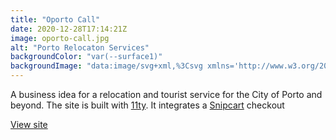 ```yaml
---
title: "Oporto Call"
date: 2020-12-28T17:14:21Z
image: oporto-call.jpg
alt: "Porto Relocaton Services"
backgroundColor: "var(--surface1)"
backgroundImage: "data:image/svg+xml,%3Csvg xmlns='http://www.w3.org/2000/svg' width='80' height='80' viewBox='0 0 80 80'%3E%3Cg fill='%2355245a' fill-opacity='1'%3E%3Cpath fill-rule='evenodd' d='M41 37.59V25h-2v12.59l-8.9-8.9-1.41 1.41 8.9 8.9H25v2h12.59l-8.9 8.9 1.41 1.41 8.9-8.9V55h2V42.41l8.9 8.9 1.41-1.41-8.9-8.9H55v-2H42.41l8.9-8.9-1.41-1.41-8.9 8.9zM1 1h2v2H1V1zm0 4h2v2H1V5zm0 4h2v2H1V9zm0 4h2v2H1v-2zm0 4h2v2H1v-2zm0 4h2v2H1v-2zm0 4h2v2H1v-2zm0 4h2v2H1v-2zm0 4h2v2H1v-2zm0 4h2v2H1v-2zm0 4h2v2H1v-2zm0 4h2v2H1v-2zm0 4h2v2H1v-2zm0 4h2v2H1v-2zm0 4h2v2H1v-2zm0 4h2v2H1v-2zm0 4h2v2H1v-2zm0 4h2v2H1v-2zm0 4h2v2H1v-2zm0 4h2v2H1v-2zm4 0h2v2H5v-2zm4 0h2v2H9v-2zm4 0h2v2h-2v-2zm4 0h2v2h-2v-2zm4 0h2v2h-2v-2zm4 0h2v2h-2v-2zm4 0h2v2h-2v-2zm4 0h2v2h-2v-2zm4 0h2v2h-2v-2zm4 0h2v2h-2v-2zm4 0h2v2h-2v-2zm4 0h2v2h-2v-2zm4 0h2v2h-2v-2zm4 0h2v2h-2v-2zm4 0h2v2h-2v-2zm4 0h2v2h-2v-2zm4 0h2v2h-2v-2zm4 0h2v2h-2v-2zm4 0h2v2h-2v-2zM5 1h2v2H5V1zm4 0h2v2H9V1zm4 0h2v2h-2V1zm4 0h2v2h-2V1zm4 0h2v2h-2V1zm4 0h2v2h-2V1zm4 0h2v2h-2V1zm4 0h2v2h-2V1zm4 0h2v2h-2V1zm4 0h2v2h-2V1zm4 0h2v2h-2V1zm4 0h2v2h-2V1zm4 0h2v2h-2V1zm4 0h2v2h-2V1zm4 0h2v2h-2V1zm4 0h2v2h-2V1zm4 0h2v2h-2V1zm4 0h2v2h-2V1zm4 0h2v2h-2V1zm0 4h2v2h-2V5zm0 4h2v2h-2V9zm0 4h2v2h-2v-2zm0 4h2v2h-2v-2zm0 4h2v2h-2v-2zm0 4h2v2h-2v-2zm0 4h2v2h-2v-2zm0 4h2v2h-2v-2zm0 4h2v2h-2v-2zm0 4h2v2h-2v-2zm0 4h2v2h-2v-2zm0 4h2v2h-2v-2zm0 4h2v2h-2v-2zm0 4h2v2h-2v-2zm0 4h2v2h-2v-2zm0 4h2v2h-2v-2zm0 4h2v2h-2v-2zm0 4h2v2h-2v-2zM5 5h70v70H5V5zm2 68h66V7H7v66zM9 9h62v62H9V9zm2 60h58V11H11v58zm2-39.6V13h16.4A29.1 29.1 0 0 0 13 29.4zM15 15v6.67A31.17 31.17 0 0 1 21.67 15H15zm-2 52V50.6A29.1 29.1 0 0 0 29.4 67H13zm2-8.67V65h6.67A31.17 31.17 0 0 1 15 58.33zM67 67H50.6A29.1 29.1 0 0 0 67 50.6V67zm-8.67-2H65v-6.67A31.17 31.17 0 0 1 58.33 65zM67 13v16.4A29.1 29.1 0 0 0 50.6 13H67zm-2 8.67V15h-6.67A31.17 31.17 0 0 1 65 21.67zM39 13h2v2h-2v-2zm7.02.66l1.93.52-.51 1.93-1.94-.52.52-1.93zm6.61 2.46l1.74 1-1 1.73-1.74-1 1-1.73zm5.75 4.08l1.42 1.42-1.42 1.4-1.4-1.4 1.4-1.42zm4.5 5.43l1 1.74-1.73 1-1-1.74 1.73-1zm2.94 6.42l.52 1.93-1.93.52-.52-1.94 1.93-.51zM67 39v2h-2v-2h2zm-.66 7.02l-.52 1.93-1.93-.51.52-1.94 1.93.52zm-2.46 6.61l-1 1.74-1.73-1 1-1.74 1.73 1zm-4.08 5.75l-1.42 1.42-1.4-1.42 1.4-1.4 1.42 1.4zm-5.43 4.5l-1.74 1-1-1.73 1.74-1 1 1.73zM41 67h-2v-2h2v2zm6.95-1.18l-1.93.52-.52-1.93 1.94-.52.51 1.93zm-13.97.52l-1.93-.52.51-1.93 1.94.52-.52 1.93zm-6.61-2.46l-1.74-1 1-1.73 1.74 1-1 1.73zm-5.75-4.08l-1.42-1.42 1.42-1.4 1.4 1.4-1.4 1.42zm-4.5-5.43l-1-1.74 1.73-1 1 1.74-1.73 1zm-2.94-6.42l-.52-1.93 1.93-.52.52 1.94-1.93.51zM13 41v-2h2v2h-2zm.66-7.02l.52-1.93 1.93.51-.52 1.94-1.93-.52zm2.46-6.61l1-1.74 1.73 1-1 1.74-1.73-1zm4.08-5.75l1.42-1.42 1.4 1.42-1.4 1.4-1.42-1.4zm5.43-4.5l1.74-1 1 1.73-1.74 1-1-1.73zm6.42-2.94l1.93-.52.52 1.93-1.94.52-.51-1.93zM40 63a23 23 0 1 1 0-46 23 23 0 0 1 0 46zm0-2a21 21 0 1 0 0-42 21 21 0 0 0 0 42zm0-2a19 19 0 1 1 0-38 19 19 0 0 1 0 38zm0-2a17 17 0 1 0 0-34 17 17 0 0 0 0 34z'/%3E%3C/g%3E%3C/svg%3E"
---
```


A business idea for a relocation and tourist service for the City of Porto and beyond. The site is built with [11ty](https://www.11ty.dev/). It integrates a [Snipcart](https://snipcart.com/) checkout  

[View site](https://oportocall.netlify.app/)
